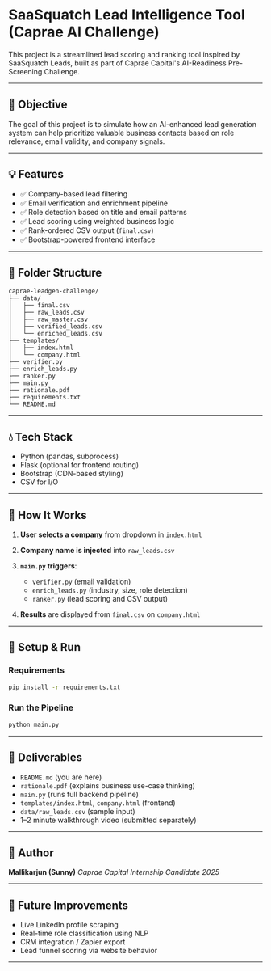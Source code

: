 # SaaSquatch Lead Intelligence Tool (Caprae AI Challenge)

This project is a streamlined lead scoring and ranking tool inspired by SaaSquatch Leads, built as part of Caprae Capital's AI-Readiness Pre-Screening Challenge.

---

## 📌 Objective

The goal of this project is to simulate how an AI-enhanced lead generation system can help prioritize valuable business contacts based on role relevance, email validity, and company signals.

---

## 💡 Features

* ✅ Company-based lead filtering
* ✅ Email verification and enrichment pipeline
* ✅ Role detection based on title and email patterns
* ✅ Lead scoring using weighted business logic
* ✅ Rank-ordered CSV output (`final.csv`)
* ✅ Bootstrap-powered frontend interface

---

## 📂 Folder Structure

```
caprae-leadgen-challenge/
├── data/
│   ├── final.csv
│   ├── raw_leads.csv
│   ├── raw_master.csv
│   ├── verified_leads.csv
│   └── enriched_leads.csv
├── templates/
│   ├── index.html
│   └── company.html
├── verifier.py
├── enrich_leads.py
├── ranker.py
├── main.py
├── rationale.pdf
├── requirements.txt
└── README.md
```

---

## 💧 Tech Stack

* Python (pandas, subprocess)
* Flask (optional for frontend routing)
* Bootstrap (CDN-based styling)
* CSV for I/O

---

## 🚀 How It Works

1. **User selects a company** from dropdown in `index.html`
2. **Company name is injected** into `raw_leads.csv`
3. **`main.py` triggers**:

   * `verifier.py` (email validation)
   * `enrich_leads.py` (industry, size, role detection)
   * `ranker.py` (lead scoring and CSV output)
4. **Results** are displayed from `final.csv` on `company.html`

---

## 📆 Setup & Run

### Requirements

```bash
pip install -r requirements.txt
```

### Run the Pipeline

```bash
python main.py
```

---

## 📄 Deliverables

* `README.md` (you are here)
* `rationale.pdf` (explains business use-case thinking)
* `main.py` (runs full backend pipeline)
* `templates/index.html`, `company.html` (frontend)
* `data/raw_leads.csv` (sample input)
* 1–2 minute walkthrough video (submitted separately)

---

## 📖 Author

**Mallikarjun (Sunny)**
*Caprae Capital Internship Candidate 2025*

---

## 🚀 Future Improvements

* Live LinkedIn profile scraping
* Real-time role classification using NLP
* CRM integration / Zapier export
* Lead funnel scoring via website behavior

---

